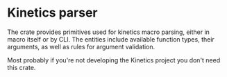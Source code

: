 # Kinetics parser
The crate provides primitives used for kinetics macro parsing, either in macro itself or by CLI. The entities include available function types, their arguments, as well as rules for argument validation.

Most probably if you're not developing the Kinetics project you don't need this crate.
